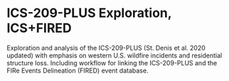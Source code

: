 # ICS-209-PLUS Exploration, ICS+FIRED
Exploration and analysis of the ICS-209-PLUS (St. Denis et al. 2020 updated) with emphasis on western U.S. wildfire incidents and residential structure loss. Including workflow for linking the ICS-209-PLUS and the FIRe Events Delineation (FIRED) event database. 
